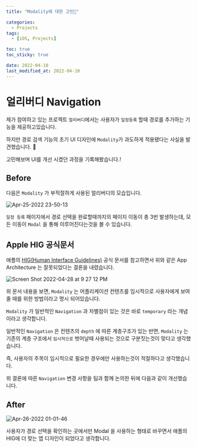 ```yaml
---
title: "Modality에 대한 고민🤔"

categories:
  - Projects
tags:
  - [iOS, Projects]

toc: true
toc_sticky: true

date: 2022-04-10
last_modified_at: 2022-04-10
---
```



# 얼리버디 Navigation

제가 참여하고 있는 프로젝트 `얼리버디`에서는 사용자가 `일정등록` 할때 경로를 추가하는 기능을 제공하고있습니다. 

하지만 경로 검색 기능의 초기 UI 디자인에 `Modality`가 과도하게 적용됐다는 사실을 발견했습니다. 🤔

고민해보며 UI를 개선 시켰던 과정을 기록해봤습니다.!



## Before 

다음은 `Modality` 가 부적절하게 사용된 얼리버디의 모습입니다.

![Apr-25-2022 23-50-13](https://user-images.githubusercontent.com/33091784/165751608-0e241851-fb44-4ca9-aa31-39f1f67c05ae.gif)


`일정 등록` 페이지에서 경로 선택을 완료할때까지의 페이지 이동이 총 3번 발생하는데, 모든 이동이 `Modal` 을 통해 이루어진다는것을 볼 수 있습니다.

## Apple HIG 공식문서 

애플의 [HIG(Human Interface Guidelines)](https://developer.apple.com/design/human-interface-guidelines/ios/app-architecture/modality/) 공식 문서를 참고하면서 위와 같은 App Architecture 는 잘못되었다는 결론을 내렸습니다.

![Screen Shot 2022-04-28 at 9 27 12 PM](https://user-images.githubusercontent.com/33091784/165751725-f88ad027-b43d-4c12-a55c-ff62dc26cdfc.png)


위 문서 내용을 보면, `Modality` 는 어플리케이션 컨텐츠를 임시적으로 사용자에게 보여줄 때를 위한 방법이라고 명시 되어있습니다.

`Modality` 가 일반적인 `Navigation` 과 차별점이 있는 것은 바로 `temporary` 라는 개념이라고 생각합니다.

일반적인 `Navigation` 은 컨텐츠의 `depth` 에 따른 계층구조가 있는 반면, `Modality` 는 기존의 계층 구조에서 `임시적으로` 벗어날때 사용되는 것으로 구분짓는것이 맞다고 생각했습니다.

즉, 사용자의 주목이 임시적으로 필요한 경우에만 사용하는것이 적절하다고 생각했습니다.

위 결론에 따른 `Navigation` 변경 사항을 팀과 함께 논의한 뒤에 다음과 같이 개선했습니다.

## After

![Apr-26-2022 01-01-46](https://user-images.githubusercontent.com/33091784/165751416-7794a6b9-5d47-4095-b19f-0f32dd5f4434.gif)

사용자가 경로 선택을 확인하는 곳에서만 Modal 을 사용하는 형태로 바꾸면서 애플의 HIG에 더 맞는 앱 디자인이 되었다고 생각합니다.
